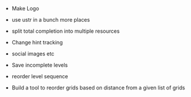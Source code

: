 
- Make Logo

- use ustr in a bunch more places
- split total completion into multiple resources
- Change hint tracking


- social images etc
- Save incomplete levels

- reorder level sequence

- Build a tool to reorder grids based on distance from a given list of grids